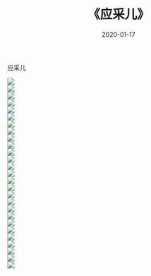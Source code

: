 ﻿---
layout: post
title:  《应采儿》
date:   2020-01-17
img: http://pic.660000.xyz/1:/壁纸/明星魅力/华人明星/应采儿/000.jpg
categories: [美女, 清纯, 唯美]
---

应采儿

 ![](http://pic.660000.xyz/1:/壁纸/明星魅力/华人明星/应采儿/001.jpg) <br>![](http://pic.660000.xyz/1:/壁纸/明星魅力/华人明星/应采儿/002.jpg) <br>![](http://pic.660000.xyz/1:/壁纸/明星魅力/华人明星/应采儿/003.jpg) <br>![](http://pic.660000.xyz/1:/壁纸/明星魅力/华人明星/应采儿/004.jpg) <br>![](http://pic.660000.xyz/1:/壁纸/明星魅力/华人明星/应采儿/005.jpg) <br>![](http://pic.660000.xyz/1:/壁纸/明星魅力/华人明星/应采儿/006.jpg) <br>![](http://pic.660000.xyz/1:/壁纸/明星魅力/华人明星/应采儿/007.jpg) <br>![](http://pic.660000.xyz/1:/壁纸/明星魅力/华人明星/应采儿/008.jpg) <br>![](http://pic.660000.xyz/1:/壁纸/明星魅力/华人明星/应采儿/009.jpg) <br>![](http://pic.660000.xyz/1:/壁纸/明星魅力/华人明星/应采儿/010.jpg) <br>![](http://pic.660000.xyz/1:/壁纸/明星魅力/华人明星/应采儿/011.jpg) <br>![](http://pic.660000.xyz/1:/壁纸/明星魅力/华人明星/应采儿/012.jpg) <br>![](http://pic.660000.xyz/1:/壁纸/明星魅力/华人明星/应采儿/013.jpg) <br>![](http://pic.660000.xyz/1:/壁纸/明星魅力/华人明星/应采儿/014.jpg) <br>![](http://pic.660000.xyz/1:/壁纸/明星魅力/华人明星/应采儿/015.jpg) <br>![](http://pic.660000.xyz/1:/壁纸/明星魅力/华人明星/应采儿/016.jpg) <br>![](http://pic.660000.xyz/1:/壁纸/明星魅力/华人明星/应采儿/017.jpg) <br>![](http://pic.660000.xyz/1:/壁纸/明星魅力/华人明星/应采儿/018.jpg) <br>![](http://pic.660000.xyz/1:/壁纸/明星魅力/华人明星/应采儿/019.jpg) <br>![](http://pic.660000.xyz/1:/壁纸/明星魅力/华人明星/应采儿/020.jpg) <br>![](http://pic.660000.xyz/1:/壁纸/明星魅力/华人明星/应采儿/021.jpg) <br>![](http://pic.660000.xyz/1:/壁纸/明星魅力/华人明星/应采儿/022.jpg) <br>![](http://pic.660000.xyz/1:/壁纸/明星魅力/华人明星/应采儿/023.jpg) <br>![](http://pic.660000.xyz/1:/壁纸/明星魅力/华人明星/应采儿/024.jpg) <br>![](http://pic.660000.xyz/1:/壁纸/明星魅力/华人明星/应采儿/025.jpg) <br>![](http://pic.660000.xyz/1:/壁纸/明星魅力/华人明星/应采儿/026.jpg) <br>![](http://pic.660000.xyz/1:/壁纸/明星魅力/华人明星/应采儿/027.jpg) <br>